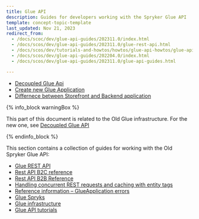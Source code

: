 ```yaml
---
title: Glue API
description: Guides for developers working with the Spryker Glue API
template: concept-topic-template
last_updated: Nov 21, 2023
redirect_from:
  - /docs/scoc/dev/glue-api-guides/202311.0/index.html
  - /docs/scos/dev/glue-api-guides/202311.0/glue-rest-api.html
  - /docs/scos/dev/tutorials-and-howtos/howtos/glue-api-howtos/glue-api-howtos.html
  - /docs/scos/dev/glue-api-guides/202204.0/index.html
  - /docs/scos/dev/glue-api-guides/202311.0/glue-api-guides.html

---
```

* [Decoupled Glue Api](/docs/dg/dev/glue-api/{{page.version}}/decoupled-glue-api.html)
* [Create new Glue Application](/docs/dg/dev/glue-api/{{page.version}}/create-glue-api-applications.html)
* [Differnece between Storefront and Backend application](/docs/dg/dev/glue-api/{{page.version}}/backend-and-storefront-api-module-differences.html)

{% info_block warningBox %}

This part of this document is related to the Old Glue infrastructure. For the new one, see [Decoupled Glue API](/docs/dg/dev/glue-api/{{page.version}}/decoupled-glue-api.html)

{% endinfo_block %}

This section contains a collection of guides for working with the Old Spryker Glue API:
* [Glue REST API](/docs/dg/dev/glue-api/{{page.version}}/old-glue-infrastructure/glue-rest-api.html)
* [Rest API B2C reference](/docs/dg/dev/glue-api/{{page.version}}/old-glue-infrastructure/rest-api-b2c-demo-shop-reference.html)  
* [Rest API B2B Reference](/docs/dg/dev/glue-api/{{page.version}}/old-glue-infrastructure/rest-api-b2b-demo-shop-reference.html)
* [Handling concurrent REST requests and caching with entity tags](/docs/dg/dev/glue-api/{{page.version}}/old-glue-infrastructure/handling-concurrent-rest-requests-and-caching-with-entity-tags.html)
* [Reference information – GlueApplication errors](/docs/dg/dev/glue-api/{{page.version}}/old-glue-infrastructure/reference-information-glueapplication-errors.html)
* [Glue Spryks](/docs/dg/dev/glue-api/{{page.version}}/glue-spryks.html)
* [Glue infrastructure](/docs/dg/dev/glue-api/{{page.version}}/old-glue-infrastructure/glue-infrastructure.html)
* [Glue API tutorials](/docs/dg/dev/glue-api/{{page.version}}/glue-api-tutorials/glue-api-tutorials.html)
